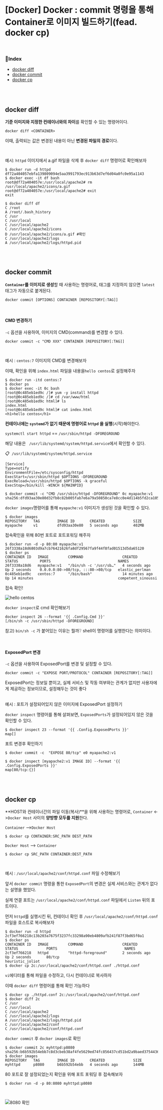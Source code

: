 # [Docker] Docker : commit 명령을 통해 Container로 이미지 빌드하기(fead. docker cp)

<br>

### 📌Index

- [docker diff](#docker-diff)
-  [docker commit](#docker-commit)
-  [docker cp](#docker-cp)

<br>

<br>

## docker diff

**기준 이미지와 지정한 컨테이너와의 차이**를 확인할 수 있는 명령어이다.

```
docker diff <CONTAINER>
```

이때, 출력되는 값은 변경된 내용이 아닌 **변경된 파일의 경로**이다.

<br>

예시: `httpd` 이미지에서 a.gif 파일을 삭제 후 `docker diff` 명령어로 확인해보자

```shell
$ docker run -d httpd         
df72a404057ebfa139809094e5aa3991793ec913b63d7ef6d04a0fc0e95a1143
$ docker exec -it df bash     
root@df72a404057e:/usr/local/apache2# rm /usr/local/apache2/icons/a.gif
root@df72a404057e:/usr/local/apache2# exit
exit
```

```shell
$ docker diff df         
C /root
A /root/.bash_history
C /usr
C /usr/local
C /usr/local/apache2
C /usr/local/apache2/icons
D /usr/local/apache2/icons/a.gif #확인
C /usr/local/apache2/logs
A /usr/local/apache2/logs/httpd.pid
```

<br>

<br>

## docker commit

**`Container`를 이미지로 생성**할 때 사용하는 명령어로, 태그를 지정하지 않으면 `latest` 태그가 자동으로 붙게된다.

```
docker commit [OPTIONS] CONTAINER [REPOSITORY[:TAG]]
```

<br>

#### CMD 변경하기

`-c` 옵션을 사용하여, 이미지의 CMD(command)를 변경할 수 있다.

```
docker commit -c "CMD XXX" CONTAINER [REPOSITORY[:TAG]]
```

<br>

예시 : `centos:7` 이미지의 CMD를 변경해보자

이때, 확인을 위해 `index.html` 파일을 내용을`hello centos`로 설정해주자

```shell
$ docker run -itd centos:7
$ docker ps
$ docker exec -it 0c bash
[root@0c485eb1ed9c /]# yum -y install httpd
[root@0c485eb1ed9c /]# cd /var/www/html
[root@0c485eb1ed9c html]# ls
index.html
[root@0c485eb1ed9c html]# cat index.html 
<h1>hello centos</h1>
```

**컨테이너에는 `systemd`가 없기 때문에 명령어로 `httpd` 을 실행**(시작)해야한다.

`systemctl start httpd` == `/usr/sbin/httpd -DFOREGROUND`

해당 내용은 ` /usr/lib/systemd/system/httpd.service`에서 확인할 수 있다.

📋` /usr/lib/systemd/system/httpd.service`

```shell
[Service]
Type=notify
EnvironmentFile=/etc/sysconfig/httpd
ExecStart=/usr/sbin/httpd $OPTIONS -DFOREGROUND
ExecReload=/usr/sbin/httpd $OPTIONS -k graceful
ExecStop=/bin/kill -WINCH ${MAINPID}
```

```shell
$ docker commit -c "CMD /usr/sbin/httpd -DFOREGROUND" 0c myapache:v1
sha256:dfd93aa30e80d32fb8c82b005fab7e6a79a50850ca7e8cc0e4d114b5fd2ca105
```

`docker images`명령어를 통해 `myapache:v1` 이미지가 생성된 것을 확인할 수 있다.

```shell
$ docker images                                                     
REPOSITORY   TAG        IMAGE ID       CREATED             SIZE
myapache     v1         dfd93aa30e80   5 seconds ago       402MB
```

접속확인을 위해 80번 포트로 포트포워딩 해주자

```shell
$ docker run -d -p 80:80 myapache:v1
26f3338a18d6803d9a7cb76421626fa8df29567fa9f44f8fad01513d5da65120
$ docker ps                         
CONTAINER ID   IMAGE         COMMAND                  CREATED          STATUS          PORTS                               NAMES
26f3338a18d6   myapache:v1   "/bin/sh -c '/usr/sb…"   4 seconds ago    Up 2 seconds    0.0.0.0:80->80/tcp, :::80->80/tcp   elastic_perlman
0c485eb1ed9c   centos:7      "/bin/bash"              14 minutes ago   Up 14 minutes                                       competent_sinoussi
```

접속 확인!

![hello centos](https://raw.githubusercontent.com/na3150/typora-img/main/img/hello%20centos.PNG)

`docker inspect`로 cmd 확인해보기

```shell
docker inspect 26 --format '{{ .Config.Cmd }}'
[/bin/sh -c /usr/sbin/httpd -DFOREGROUND]
```

참고) `bin/sh -c` 가 붙어있는 이유는 뭘까❔ shell이 명령어를 실행한다는 의미이다. 

<br>

#### ExposedPort 변경

`-c` 옵션을 사용하여 ExposedPort를 변경 및 설정할 수 있다.

```
docker commit -c "EXPOSE PORT/PROTOCOL" CONTAINER [REPOSITORY[:TAG]]
```

ExposedPort는 정보일 뿐이고, 실제 서비스 및 작동 여부와는 관계가 없지만 사용자에게 제공하는 정보이므로, 설정해두는 것이 좋다

<br>
예시 : 포트가 설정되어있지 않은 이미지에 ExposedPort 설정하기

`docker inspect` 명령어를 통해 살펴보면, `ExposedPorts`가 설정되어있지 않은 것을 확인할 수 있다.

```shell
$ docker inspect 23 --format '{{ .Config.ExposedPorts }}'
map[]
```

포트 변경후 확인하기

```shell
$ docker commit -c  "EXPOSE 80/tcp" e0 myapache2:v1
```

```shell
$ docker inspect [myapache2:v1 IMAGE ID] --format '{{ .Config.ExposedPorts }}'
map[80/tcp:{}]
```

<br>

<br>

## docker cp

**HOST와 컨테이너간의 파일 이동(복사)**을 위해 사용하는 명령어로, `Container` <->`Docker Host` 사이의 **양방향 모두를 지원**한다.

`Container` -->`Docker Host` 

```shell
$ docker cp CONTAINER:SRC_PATH DEST_PATH
```

`Docker Host` --> `Container`

```shell
$ docker cp SRC_PATH CONTAINER:DEST_PATH
```

<br>

예시 : `/usr/local/apache2/conf/httpd.conf` 파일 수정해보기

앞서 `docker commit` 명령을 통한 `ExposedPort`의 변경은 실제 서비스와는 관계가 없다는 설명을 했었다.

실제 연결 포트는 `/usr/local/apache2/conf/httpd.conf` 파일에서 `Listen` 뒤의 포트이다.

먼저 `httpd`를 실행시킨 뒤, 컨테이너 확인 후 `/usr/local/apache2/conf/httpd.conf` 파일을 호스트로 복사해보자

```shell
$ docker run -d httpd 
2cf3ef766218c13b203a7675f3237fc33298a90eb4809afb241f87f3bd65f0a1
$ docker ps           
CONTAINER ID   IMAGE         COMMAND                  CREATED             STATUS             PORTS                               NAMES
2cf3ef766218   httpd         "httpd-foreground"       2 seconds ago       Up 2 seconds       80/tcp                              heuristic_joliot
$ docker cp 2c:/usr/local/apache2/conf/httpd.conf ./httpd.conf
```

`vi`에디터를 통해 파일을 수정하고, 다시 컨테이너로 복사하자

이때 `docker diff` 명령어를 통해 확인 가능하다

```shell
$ docker cp ./httpd.conf 2c:/usr/local/apache2/conf/httpd.conf 
$ docker diff 2c   
C /usr
C /usr/local
C /usr/local/apache2
C /usr/local/apache2/logs
A /usr/local/apache2/logs/httpd.pid
C /usr/local/apache2/conf
C /usr/local/apache2/conf/httpd.conf
```

`docker commit` 후 `docker images`로 확인

```shell
$ docker commit 2c myhttpd:p8080
sha256:b6b592b54ebb7c8d3cbeb38af4fe5629ed74fc856437cd51bd2a9baed3754436
$ docker images                                          
REPOSITORY   TAG        IMAGE ID       CREATED             SIZE
myhttpd      p8080      b6b592b54ebb   4 seconds ago       144MB
```

80 포트로 잘 설정되었는지 확인을 위해 포트 포워딩 후 접속해보자

```shell
$ docker run -d -p 80:8080 myhttpd:p8080 
```

<br>

![8080 확인](https://raw.githubusercontent.com/na3150/typora-img/main/img/8080%20%ED%99%95%EC%9D%B8.PNG)





> 
